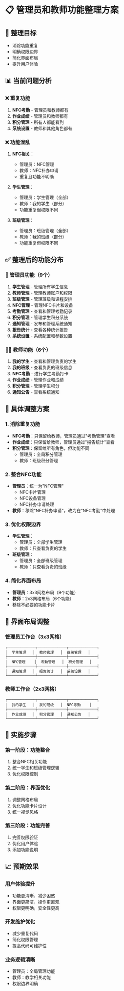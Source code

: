 # 📋 管理员和教师功能整理方案

## 🎯 整理目标
- 消除功能重复
- 明确权限边界
- 简化界面布局
- 提升用户体验

## 📊 当前问题分析

### ❌ 重复功能
1. **NFC考勤** - 管理员和教师都有
2. **作业成绩** - 管理员和教师都有
3. **积分管理** - 所有人都能看到
4. **系统设置** - 教师和其他角色都有

### ❌ 功能混乱
1. **NFC相关**：
   - 管理员：NFC管理
   - 教师：NFC补办申请
   - 重复且功能不明确

2. **学生管理**：
   - 管理员：学生管理（全部）
   - 教师：我的学生（部分）
   - 功能重复但权限不同

3. **班级管理**：
   - 管理员：班级管理（全部）
   - 教师：我的班级（部分）
   - 功能重复但权限不同

## ✅ 整理后的功能分布

### 🔧 管理员功能（9个）
1. **学生管理** - 管理所有学生信息
2. **教师管理** - 管理教师账户和权限
3. **班级管理** - 管理班级和课程安排
4. **NFC管理** - 管理NFC卡片和设备
5. **考勤管理** - 查看和管理考勤记录
6. **积分管理** - 管理学生积分系统
7. **通知管理** - 发布和管理系统通知
8. **报告统计** - 查看各种统计报告
9. **系统设置** - 系统配置和参数设置

### 👨‍🏫 教师功能（6个）
1. **我的学生** - 查看和管理负责的学生
2. **我的班级** - 查看负责的班级信息
3. **NFC考勤** - 进行学生考勤打卡
4. **作业成绩** - 管理作业和成绩
5. **积分管理** - 管理学生积分
6. **通知公告** - 查看系统通知

## 🔄 具体调整方案

### 1. 消除重复功能
- **NFC考勤**：只保留给教师，管理员通过"考勤管理"查看
- **作业成绩**：只保留给教师，管理员通过"报告统计"查看
- **积分管理**：保留给所有角色，但功能不同
  - 管理员：全局积分管理
  - 教师：班级积分管理

### 2. 整合NFC功能
- **管理员**：统一为"NFC管理"
  - NFC卡片管理
  - NFC设备管理
  - NFC补办申请处理
- **教师**：移除"NFC补办申请"，改为在"NFC考勤"中处理

### 3. 优化权限边界
- **学生管理**：
  - 管理员：全部学生管理
  - 教师：只查看负责的学生
- **班级管理**：
  - 管理员：全部班级管理
  - 教师：只查看负责的班级

### 4. 简化界面布局
- **管理员**：3x3网格布局（9个功能）
- **教师**：2x3网格布局（6个功能）
- 移除不必要的功能卡片

## 📱 界面布局调整

### 管理员工作台（3x3网格）
```
┌─────────────┬─────────────┬─────────────┐
│  学生管理   │  教师管理   │  班级管理   │
├─────────────┼─────────────┼─────────────┤
│  NFC管理    │  考勤管理   │  积分管理   │
├─────────────┼─────────────┼─────────────┤
│  通知管理   │  报告统计   │  系统设置   │
└─────────────┴─────────────┴─────────────┘
```

### 教师工作台（2x3网格）
```
┌─────────────┬─────────────┬─────────────┐
│  我的学生   │  我的班级   │  NFC考勤    │
├─────────────┼─────────────┼─────────────┤
│  作业成绩   │  积分管理   │  通知公告   │
└─────────────┴─────────────┴─────────────┘
```

## 🚀 实施步骤

### 第一阶段：功能整合
1. 整合NFC相关功能
2. 统一学生和班级管理逻辑
3. 优化权限控制

### 第二阶段：界面优化
1. 调整网格布局
2. 优化功能卡片设计
3. 统一视觉风格

### 第三阶段：功能完善
1. 完善权限验证
2. 优化用户体验
3. 添加功能说明

## 📈 预期效果

### 用户体验提升
- 功能更清晰，减少困惑
- 界面更简洁，操作更直观
- 权限更明确，安全性更高

### 开发维护优化
- 减少重复代码
- 简化权限管理
- 提高代码可维护性

### 业务逻辑清晰
- 管理员：全局管理功能
- 教师：教学相关功能
- 权限边界明确
